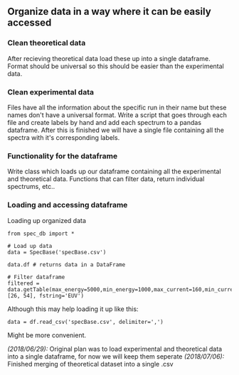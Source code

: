 ## Organize data in a way where it can be easily accessed

### Clean theoretical data
After recieving theoretical data load these up into a single dataframe.
Format should be universal so this should be easier than the experimental data.

### Clean experimental data
Files have all the information about the specific run in their name but these names don't have a universal format.
Write a script that goes through each file and create labels by hand and add each spectrum to a pandas dataframe.
After this is finished we will have a single file containing all the spectra with it's corresponding labels.

### Functionality for the dataframe
Write class which loads up our dataframe containing all the experimental and theoretical data.
Functions that can filter data, return individual spectrums, etc..

### Loading and accessing dataframe

Loading up organized data

```
from spec_db import *

# Load up data
data = SpecBase('specBase.csv')

data.df # returns data in a DataFrame

# Filter dataframe
filtered = data.getTable(max_energy=5000,min_energy=1000,max_current=160,min_current=0,element=[26, 54], fstring='EUV')
```

Although this may help loading it up like this:
```
data = df.read_csv('specBase.csv', delimiter=',')
```
Might be more convenient.

*(2018/06/29):* Original plan was to load experimental and theoretical data into a single dataframe, for now we will keep them seperate
*(2018/07/06):* Finished merging of theoretical dataset into a single .csv
